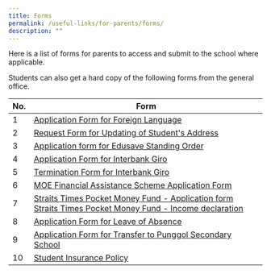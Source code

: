 ```yaml
---
title: Forms
permalink: /useful-links/for-parents/forms/
description: ""
---
```

Here is a list of forms for parents to access and submit to the school where applicable.  
  
Students can also get a hard copy of the following forms from the general office.

<table>
<thead>
  <tr>
    <th>No.</th>
    <th>Form</th>
  </tr>
</thead>
<tbody>
  <tr>
    <td>1</td>
    <td><a href="/files/Useful%20Links/For%20Parents/Application%20Form%20for%20Foreign%20Language.pdf">Application Form for Foreign Language</a></td>
  </tr>
  <tr>
    <td>2</td>
    <td><a href="/files/Useful%20Links/For%20Parents/Request%20Form%20for%20Updating%20of%20Students%20Address.pdf">Request Form for Updating of Student's Address</a></td>
  </tr>
  <tr>
    <td> 3</td>
    <td> <a href="/files/Useful%20Links/For%20Parents/Application%20Form%20for%20Edusave%20Standing%20Order.pdf">Application form for Edusave Standing Order</a></td>
  </tr>
  <tr>
    <td> 4</td>
    <td> <a href="/files/Useful%20Links/For%20Parents/Giro%20Application%20Form.pdf">Application Form for Interbank Giro</a></td>
  </tr>
  <tr>
    <td> 5</td>
    <td> <a href="/files/Useful%20Links/For%20Parents/Giro%20Termination%20Form.pdf">Termination Form for Interbank Giro</a></td>
  </tr>
  <tr>
    <td>6 </td>
    <td> <a href="/files/Useful%20Links/For%20Parents/MOE%20FAS%20Application%20Form%20.pdf">MOE Financial Assistance Scheme Application Form</a></td>
  </tr>
  <tr>
    <td> 7</td>
    <td><a href="/files/Useful%20Links/For%20Parents/Letter%20to%20Parents%20-%20Straits%20Times%20School%20Pocket%20Money%202022%20Application%20Form.pdf">Straits Times Pocket Money Fund - Application form</a><br><a href="/files/Useful%20Links/For%20Parents/Letter%20to%20Parents%20-%20Straits%20Times%20School%20Pocket%20Money%202022_Income%20Declaration%20Form.pdf">Straits Times Pocket Money Fund - Income declaration</a></td>
  </tr>
  <tr>
    <td> 8</td>
    <td> <a href="https://form.gov.sg/#!/60c5d98fc3dc8b0012d08697">Application Form for Leave of Absence</a><br></td>
  </tr>
  <tr>
    <td> 9</td>
    <td><a href="/files/Useful%20Links/For%20Parents/Application%20for%20Transfer%20to%20Punggol%20Secondary%20School%20-%20Waiting%20List.pdf"> Application Form for Transfer to Punggol Secondary School</a></td>
  </tr>
  <tr>
    <td> 10</td>
    <td><a href="/files/Useful%20Links/For%20Parents/Student%20Insurance%20Policy%20Sep%202022.pdf">Student Insurance Policy </a></td>
  </tr>
</tbody>
</table>